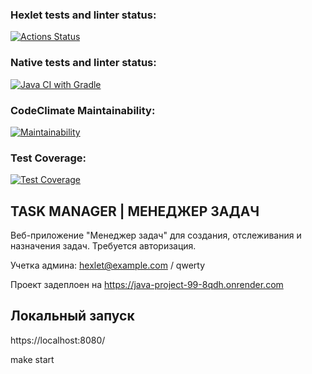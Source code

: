 ### Hexlet tests and linter status:
[![Actions Status](https://github.com/io681/java-project-99/actions/workflows/hexlet-check.yml/badge.svg)](https://github.com/io681/java-project-99/actions)

### Native tests and linter status:
[![Java CI with Gradle](https://github.com/io681/java-project-99/actions/workflows/main.yml/badge.svg)](https://github.com/io681/java-project-99/actions/workflows/main.yml)

### CodeClimate Maintainability:
[![Maintainability](https://api.codeclimate.com/v1/badges/a0f868e27f01825d6ba6/maintainability)](https://codeclimate.com/github/io681/java-project-99/maintainability)

### Test Coverage:
[![Test Coverage](https://api.codeclimate.com/v1/badges/a0f868e27f01825d6ba6/test_coverage)](https://codeclimate.com/github/io681/java-project-99/test_coverage)

## TASK MANAGER | МЕНЕДЖЕР ЗАДАЧ
Веб-приложение "Менеджер задач" для создания, отслеживания и назначения задач.
Требуется авторизация.

Учетка админа: hexlet@example.com / qwerty

Проект задеплоен на https://java-project-99-8qdh.onrender.com

## Локальный запуск

https://localhost:8080/

make start
